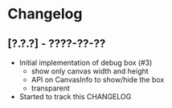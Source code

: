 # Changelog

## [?.?.?] - ????-??-??

- Initial implementation of debug box (#3)
  - show only canvas width and height
  - API on CanvasInfo to show/hide the box
  - transparent
- Started to track this CHANGELOG
